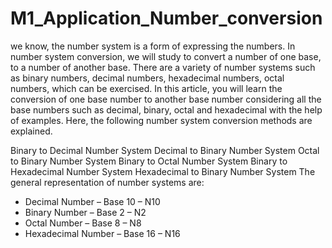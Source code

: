 # M1_Application_Number_conversion
we know, the number system is a form of expressing the numbers. In number system conversion, we will study to convert a number of one base, to a number of another base. There are a variety of number systems such as binary numbers, decimal numbers, hexadecimal numbers, octal numbers, which can be exercised.
In this article, you will learn the conversion of one base number to another base number considering all the base numbers such as decimal, binary, octal and hexadecimal with the help of examples. Here, the following number system conversion methods are explained.

Binary to Decimal Number System
Decimal to Binary Number System
Octal to Binary Number System
Binary to Octal Number System
Binary to Hexadecimal Number System
Hexadecimal to Binary Number System
The general representation of number systems are:
* Decimal Number – Base 10 – N10
* Binary Number – Base 2 – N2
* Octal Number – Base 8 – N8
* Hexadecimal Number – Base 16 – N16

